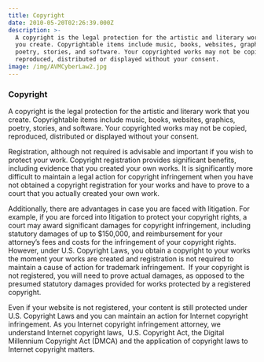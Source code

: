 ```yaml
---
title: Copyright
date: 2010-05-20T02:26:39.000Z
description: >-
  A copyright is the legal protection for the artistic and literary work that
  you create. Copyrightable items include music, books, websites, graphics,
  poetry, stories, and software. Your copyrighted works may not be copied,
  reproduced, distributed or displayed without your consent.
image: /img/AVMCyberLaw2.jpg
---
```

### Copyright

A copyright is the legal protection for the artistic and literary work that you create. Copyrightable items include music, books, websites, graphics, poetry, stories, and software. Your copyrighted works may not be copied, reproduced, distributed or displayed without your consent.

Registration, although not required is advisable and important if you wish to protect your work. Copyright registration provides significant benefits, including evidence that you created your own works. It is significantly more difficult to maintain a legal action for copyright infringement when you have not obtained a copyright registration for your works and have to prove to a court that you actually created your own work.

Additionally, there are advantages in case you are faced with litigation. For example, if you are forced into litigation to protect your copyright rights, a court may award significant damages for copyright infringement, including statutory damages of up to $150,000, and reimbursement for your attorney&#8217;s fees and costs for the infringement of your copyright rights.  However, under U.S. Copyright Laws, you obtain a copyright to your works the moment your works are created and registration is not required to maintain a cause of action for trademark infringement.  If your copyright is not registered, you will need to prove actual damages, as opposed to the presumed statutory damages provided for works protected by a registered copyright.

Even if your website is not registered, your content is still protected under U.S. Copyright Laws and you can maintain an action for  Internet copyright infringement. As you Internet copyright infringement attorney, we understand Internet copyright laws,  U.S. Copyright Act, the Digital Millennium Copyright Act (DMCA) and the application of copyright laws to Internet copyright matters.
